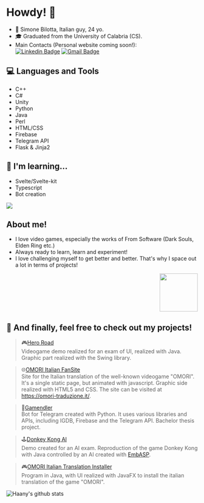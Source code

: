 # Howdy! 👋

* 👦 Simone Bilotta, Italian guy, 24 yo.
* 🎓 Graduated from the University of Calabria (CS).
* Main Contacts (Personal website coming soon!):<br>
[![Linkedin Badge](https://img.shields.io/badge/-SimoneBilotta-blue?style=flat-square&logo=Linkedin&logoColor=white&link=https://www.linkedin.com/in/simone-bilotta-268603236/)](https://www.linkedin.com/in/simone-bilotta-268603236/) [![Gmail Badge](https://img.shields.io/badge/-sispib1@gmail.com-c14438?style=flat-square&logo=Gmail&logoColor=white&link=mailto:sispib1@gmail.com)](mailto:sispib1@gmail.com)

## 💻 Languages and Tools
* C++
* C#
* Unity
* Python
* Java
* Perl
* HTML/CSS
* Firebase
* Telegram API
* Flask & Jinja2

## 🌱 I'm learning...
* Svelte/Svelte-kit
* Typescript
* Bot creation

<img src = "https://github-readme-stats.vercel.app/api/top-langs/?username=ArmorOfBerserk&layout=compact">

## About me!
* I love video games, especially the works of From Software (Dark Souls, Elden Ring etc.)
* Always ready to learn, learn and experiment!
* I love challenging myself to get better and better. That's why I space out a lot in terms of projects!
<div id="header" align="right">
  <img src="https://media.giphy.com/media/UoLt6Tm8wlSnWGfSFs/giphy.gif" width="100"/>
</div>

## 🔎 And finally, feel free to check out my projects!
> 🎮[Hero Road](https://github.com/lovaion/Hero-Road-Java)<br>
Videogame demo realized for an exam of UI, realized with Java. Graphic part realized with the Swing library.

> 🌐[OMORI Italian FanSite](https://github.com/ArmorOfBerserk/OmoriITA_gitHubPage)<br>
Site for the Italian translation of the well-known videogame "OMORI". It's a single static page, but animated with javascript. Graphic side realized with HTML5 and CSS. The site can be visited at https://omori-traduzione.it/.

> 🤖[Gamendler](https://github.com/ArmorOfBerserk/GamendlerPythonBot)<br>
>Bot for Telegram created with Python. It uses various libraries and APIs, including IGDB, Firebase and the Telegram API. Bachelor thesis project.

> 🕹️[Donkey Kong AI](https://github.com/danieleavolio/Hero-Road-Java)<br>
Demo created for an AI exam. Reproduction of the game Donkey Kong with Java controlled by an AI created with [EmbASP](https://www.mat.unical.it/calimeri/projects/embasp/).

> 🎮[OMORI Italian Translation Installer](https://github.com/ArmorOfBerserk/InstallerModOmori)<br>
Program in Java, with UI realized with JavaFX to install the italian translation of the game "OMORI".


![Haany's github stats](https://github-readme-stats.vercel.app/api?username=ArmorOfBerserk&show_icons=true&hide=[%22issues%22])

